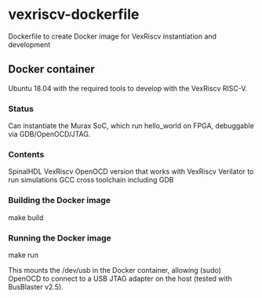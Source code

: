 # vexriscv-dockerfile
Dockerfile to create Docker image for VexRiscv instantiation and development

## Docker container
Ubuntu 18.04 with the required tools to develop with the VexRiscv RISC-V.

### Status
Can instantiate the Murax SoC, which run hello_world on FPGA, debuggable via GDB/OpenOCD/JTAG.

### Contents
SpinalHDL
VexRiscv
OpenOCD version that works with VexRiscv
Verilator to run simulations
GCC cross toolchain including GDB

### Building the Docker image
make build

### Running the Docker image
make run

This mounts the /dev/usb in the Docker container, allowing (sudo) OpenOCD to connect to a USB JTAG adapter on the host (tested with BusBlaster v2.5).
